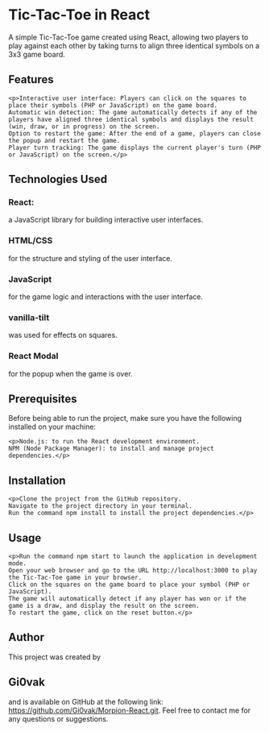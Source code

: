 <h1>Tic-Tac-Toe in React</h1>

A simple Tic-Tac-Toe game created using React, 
allowing two players to play against each other by taking turns to align three identical symbols on a 3x3 game board.

<h2>Features</h2>

    <p>Interactive user interface: Players can click on the squares to place their symbols (PHP or JavaScript) on the game board.
    Automatic win detection: The game automatically detects if any of the players have aligned three identical symbols and displays the result (win, draw, or in progress) on the screen.
    Option to restart the game: After the end of a game, players can close the popup and restart the game.
    Player turn tracking: The game displays the current player's turn (PHP or JavaScript) on the screen.</p>

<h2>Technologies Used</h2>

   <h3> React:</h3> a JavaScript library for building interactive user interfaces.
    <h3>HTML/CSS</h3> for the structure and styling of the user interface.
    <h3>JavaScript</h3> for the game logic and interactions with the user interface.
    <h3>vanilla-tilt</h3> was used for effects on squares.
    <h3> React Modal </h3> for the popup when the game is over.


<h2>Prerequisites</h2>

Before being able to run the project, make sure you have the following installed on your machine:

    <p>Node.js: to run the React development environment.
    NPM (Node Package Manager): to install and manage project dependencies.</p>

<h2>Installation</h2>

    <p>Clone the project from the GitHub repository.
    Navigate to the project directory in your terminal.
    Run the command npm install to install the project dependencies.</p>

<h2>Usage</h2>

    <p>Run the command npm start to launch the application in development mode.
    Open your web browser and go to the URL http://localhost:3000 to play the Tic-Tac-Toe game in your browser.
    Click on the squares on the game board to place your symbol (PHP or JavaScript).
    The game will automatically detect if any player has won or if the game is a draw, and display the result on the screen.
    To restart the game, click on the reset button.</p>

<h2>Author</h2>

This project was created by <h2>Gi0vak</h2> and is available on GitHub at the following link: https://github.com/Gi0vak/Morpion-React.git. 
Feel free to contact me for any questions or suggestions.
